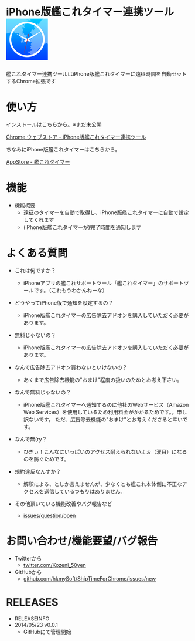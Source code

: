 # iPhone版艦これタイマー連携ツール ![icon](src/img/icon128.png)
艦これタイマー連携ツールはiPhone版艦これタイマーに遠征時間を自動セットするChrome拡張です

# 使い方
インストールはこちらから。※まだ未公開

[Chrome ウェブストア - iPhone版艦これタイマー連携ツール]()

ちなみにiPhone版艦これタイマーはこちらから。

[AppStore - 艦これタイマー](https://itunes.apple.com/jp/app/shiptimer/id684642180?l=ja&ls=1&mt=8)





# 機能
- 機能概要
    - 遠征のタイマーを自動で取得し、iPhone版艦これタイマーに自動で設定してくれます
    - (iPhone版艦これタイマーが)完了時間を通知します


# よくある質問

- これは何ですか？
    - iPhoneアプリの艦これサポートツール「艦これタイマー」のサポートツールです。（これもうわかんねーな）
- どうやってiPhone版で通知を設定するの？
    - iPhone版艦これタイマーの広告除去アドオンを購入していただく必要があります。
- 無料じゃないの？
    - iPhone版艦これタイマーの広告除去アドオンを購入していただく必要があります。
- なんで広告除去アドオン買わないといけないの？
    - あくまで広告除去機能の"おまけ"程度の扱いのためとお考え下さい。
- なんで無料じゃないの？
    - iPhone版艦これタイマーへ通知するのに他社のWebサービス（Amazon Web Services）を使用しているため利用料金がかかるためです。。申し訳ないです。
ただ、広告除去機能の"おまけ"とお考えくださると幸いです。
- なんで無(ry？
    - ひぎぃ！こんなにいっぱいのアクセス耐えられないよぉ（涙目）になるのを防ぐためです。

- 規約違反なんすか？
    - 解釈による、としか言えませんが、少なくとも艦これ本体側に不正なアクセスを送信しているつもりはありません。

- その他頂いている機能改善やバグ報告など
    - [issues/question/open](https://github.com/hkmySoft/ShipTimeForChrome/issues) 

# お問い合わせ/機能要望/バグ報告
- Twitterから
    - [twitter.com/Kozeni_50yen](https://twitter.com/Kozeni_50yen)
- GitHubから
    - [github.com/hkmySoft/ShipTimeForChrome/issues/new](https://github.com/hkmySoft/ShipTimeForChrome/issues/new) 


# RELEASES
- RELEASEINFO
- 2014/05/23 v0.0.1
    - GitHubにて管理開始
